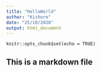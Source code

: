 ```yaml
---
title: "HelloWorld"
author: "Kishore"
date: "25/10/2020"
output: html_document
---
```


```{r setup, include=FALSE}
knitr::opts_chunk$set(echo = TRUE)
```

## This is a markdown file

